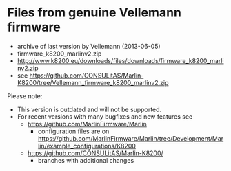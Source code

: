 # Files from genuine Vellemann firmware

* archive of last version by Vellemann (2013-06-05)
* firmware_k8200_marlinv2.zip
* http://www.k8200.eu/downloads/files/downloads/firmware_k8200_marlinv2.zip
* see https://github.com/CONSULitAS/Marlin-K8200/tree/Vellemann_firmware_k8200_marlinv2.zip

Please note:
* This version is outdated and will not be supported.
* For recent versions with many bugfixes and new features see
  * https://github.com/MarlinFirmware/Marlin
    * configuration files are on https://github.com/MarlinFirmware/Marlin/tree/Development/Marlin/example_configurations/K8200
  * https://github.com/CONSULitAS/Marlin-K8200/
    * branches with additional changes